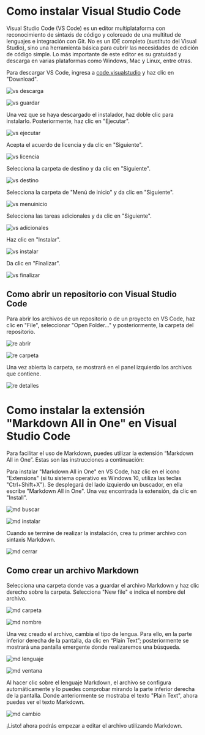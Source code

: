 # Como instalar Visual Studio Code


Visual Studio Code (VS Code) es un editor multiplataforma con reconocimiento de sintaxis de código y coloreado de una multitud de lenguajes e integración con Git. No es un IDE completo (sustituto del Visual Studio), sino una herramienta básica para cubrir las necesidades de edición de código simple. Lo más importante de este editor es su gratuidad y descarga en varias plataformas como Windows, Mac y Linux, entre otras.

Para descargar VS Code, ingresa a [code.visualstudio](https://code.visualstudio.com) y haz clic en "Download".

![vs descarga](./img/vs_descarga.png)

![vs guardar](./img/vs_guardar.png)

Una vez que se haya descargado el instalador, haz doble clic para instalarlo. Posteriormente, haz clic en "Ejecutar".

![vs ejecutar](./img/vs_ejecutar.png)

Acepta el acuerdo de licencia y da clic en "Siguiente".

![vs licencia](./img/vs_licencia.png)

Selecciona la carpeta de destino y da clic en "Siguiente".

![vs destino](./img/vs_destino.png)

Selecciona la carpeta de "Menú de inicio" y da clic en "Siguiente".

![vs menuinicio](./img/vs_menuinicio.png)

Selecciona las tareas adicionales y da clic en "Siguiente".

![vs adicionales](./img/vs_adicionales.png)

Haz clic en "Instalar".

![vs instalar](./img/vs_instalar.png)

Da clic en "Finalizar".

![vs finalizar](./img/vs_finalizar.png)


## Como abrir un repositorio con Visual Studio Code

Para abrir los archivos de un repositorio o de un proyecto en VS Code, haz clic en "File", seleccionar "Open Folder..." y posteriormente, la carpeta del repositorio. 

![re abrir](./img/re_abrir.png)

![re carpeta](./img/re_carpeta.png)

Una vez abierta la carpeta, se mostrará en el panel izquierdo los archivos que contiene.

![re detalles](./img/re_detalles.png)


# Como instalar la extensión "Markdown All in One" en Visual Studio Code

Para facilitar el uso de Markdown, puedes utilizar la extensión “Markdown All in One”. Estas son las instrucciones a continuación:

Para instalar "Markdown All in One" en VS Code, haz clic en el ícono "Extensions" (si tu sistema operativo es Windows 10, utiliza las teclas "Ctrl+Shift+X"). Se desplegará del lado izquierdo un buscador, en ella escribe "Markdown All in One". Una vez encontrada la extensión, da clic en "Install".

![md buscar](./img/md_buscar.png)

![md instalar](./img/md_instalar.png)


Cuando se termine de realizar la instalación, crea tu primer archivo con sintaxis Markdown.

![md cerrar](./img/md_cerrar.png)


## Como crear un archivo Markdown

Selecciona una carpeta donde vas a guardar el archivo Markdown y haz clic derecho sobre la carpeta. Selecciona "New file" e indica el nombre del archivo. 

![md carpeta](./img/md_carpeta.png)

![md nombre](./img/md_nombre.png)

Una vez creado el archivo, cambia el tipo de lengua. Para ello, en la parte inferior derecha de la pantalla, da clic en “Plain Text”; posteriormente se mostrará una pantalla emergente donde realizaremos una búsqueda. 

![md lenguaje](./img/md_lenguaje.png)

![md ventana](./img/md_ventana.png)

Al hacer clic sobre el lenguaje Markdown, el archivo se configura automáticamente y lo puedes comprobar mirando la parte inferior derecha de la pantalla. Donde anteriormente se mostraba el texto "Plain Text", ahora puedes ver el texto Markdown.

![md cambio](./img/md_cambio.png)

¡Listo! ahora podrás empezar a editar el archivo utilizando Markdown.